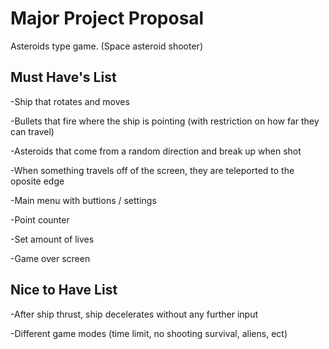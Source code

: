 # Major Project Proposal

Asteroids type game. (Space asteroid shooter)

## Must Have's List

-Ship that rotates and moves

-Bullets that fire where the ship is pointing (with restriction on how far they can travel)

-Asteroids that come from a random direction and break up when shot

-When something travels off of the screen, they are teleported to the oposite edge

-Main menu with buttions / settings

-Point counter

-Set amount of lives

-Game over screen

## Nice to Have List

-After ship thrust, ship decelerates without any further input

-Different game modes (time limit, no shooting survival, aliens, ect)
